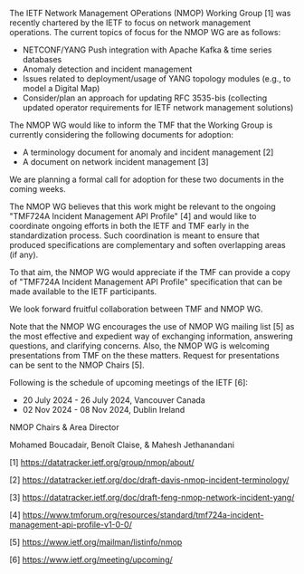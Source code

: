 The IETF Network Management OPerations (NMOP) Working Group [1] was recently chartered by the IETF to focus on network management operations. The current topics of focus for the NMOP WG are as follows:

* NETCONF/YANG Push integration with Apache Kafka & time series databases
*	Anomaly detection and incident management
*	Issues related to deployment/usage of YANG topology modules (e.g., to model a Digital Map)
*	Consider/plan an approach for updating RFC 3535-bis (collecting updated operator requirements for IETF network management solutions)

The NMOP WG would like to inform the TMF that the Working Group is currently considering the following documents for adoption:

*	A terminology document for anomaly and incident management [2]
*	A document on network incident management [3]

We are planning a formal call for adoption for these two documents in the coming weeks.

The NMOP WG believes that this work might be relevant to the ongoing "TMF724A Incident Management API Profile" [4] and would like to coordinate ongoing efforts in both the IETF and TMF early in the standardization process.
Such coordination is meant to ensure that produced specifications are complementary and soften overlapping areas (if any).

To that aim, the NMOP WG would appreciate if the TMF can provide a copy of "TMF724A Incident Management API Profile" specification that can be made available to the IETF participants.

We look forward fruitful collaboration between TMF and NMOP WG.

Note that the NMOP WG encourages the use of NMOP WG mailing list [5] as the most effective and expedient way of exchanging information, answering questions, and clarifying concerns.
Also, the NMOP WG is welcoming presentations from TMF on the these matters. Request for presentations can be sent to the NMOP Chairs [5].

Following is the schedule of upcoming meetings of the IETF [6]:

* 20 July 2024 - 26 July 2024, Vancouver Canada
* 02 Nov 2024 - 08 Nov 2024, Dublin Ireland


NMOP Chairs & Area Director

Mohamed Boucadair, Benoît Claise, & Mahesh Jethanandani




[1] https://datatracker.ietf.org/group/nmop/about/

[2] https://datatracker.ietf.org/doc/draft-davis-nmop-incident-terminology/

[3] https://datatracker.ietf.org/doc/draft-feng-nmop-network-incident-yang/ 

[4] https://www.tmforum.org/resources/standard/tmf724a-incident-management-api-profile-v1-0-0/ 

[5] https://www.ietf.org/mailman/listinfo/nmop

[6] https://www.ietf.org/meeting/upcoming/
